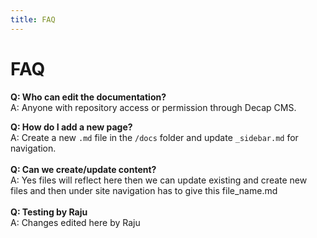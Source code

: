 ```yaml
---
title: FAQ
---
```

# FAQ

**Q: Who can edit the documentation?**\
A: Anyone with repository access or permission through Decap CMS.

**Q: How do I add a new page?**\
A: Create a new `.md` file in the `/docs` folder and update `_sidebar.md` for navigation.\
\
**Q: Can we create/update content?**\
A: Yes files will reflect here then we can update existing and create new files and then under site navigation has to give this file_name.md\
\
**Q: Testing by Raju**\
A: Changes edited here by Raju